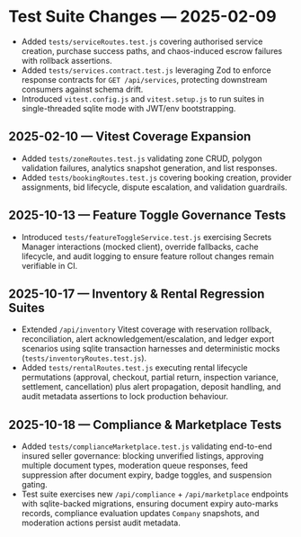 # Test Suite Changes — 2025-02-09

- Added `tests/serviceRoutes.test.js` covering authorised service creation, purchase success paths, and chaos-induced escrow failures with rollback assertions.
- Added `tests/services.contract.test.js` leveraging Zod to enforce response contracts for `GET /api/services`, protecting downstream consumers against schema drift.
- Introduced `vitest.config.js` and `vitest.setup.js` to run suites in single-threaded sqlite mode with JWT/env bootstrapping.
## 2025-02-10 — Vitest Coverage Expansion
- Added `tests/zoneRoutes.test.js` validating zone CRUD, polygon validation failures, analytics snapshot generation, and list responses.
- Added `tests/bookingRoutes.test.js` covering booking creation, provider assignments, bid lifecycle, dispute escalation, and validation guardrails.

## 2025-10-13 — Feature Toggle Governance Tests
- Introduced `tests/featureToggleService.test.js` exercising Secrets Manager interactions (mocked client), override fallbacks, cache lifecycle, and audit logging to ensure feature rollout changes remain verifiable in CI.

## 2025-10-17 — Inventory & Rental Regression Suites
- Extended `/api/inventory` Vitest coverage with reservation rollback, reconciliation, alert acknowledgement/escalation, and ledger export scenarios using sqlite transaction harnesses and deterministic mocks (`tests/inventoryRoutes.test.js`).
- Added `tests/rentalRoutes.test.js` executing rental lifecycle permutations (approval, checkout, partial return, inspection variance, settlement, cancellation) plus alert propagation, deposit handling, and audit metadata assertions to lock production behaviour.

## 2025-10-18 — Compliance & Marketplace Tests
- Added `tests/complianceMarketplace.test.js` validating end-to-end insured seller governance: blocking unverified listings, approving multiple document types, moderation queue responses, feed suppression after document expiry, badge toggles, and suspension gating.
- Test suite exercises new `/api/compliance` + `/api/marketplace` endpoints with sqlite-backed migrations, ensuring document expiry auto-marks records, compliance evaluation updates `Company` snapshots, and moderation actions persist audit metadata.
